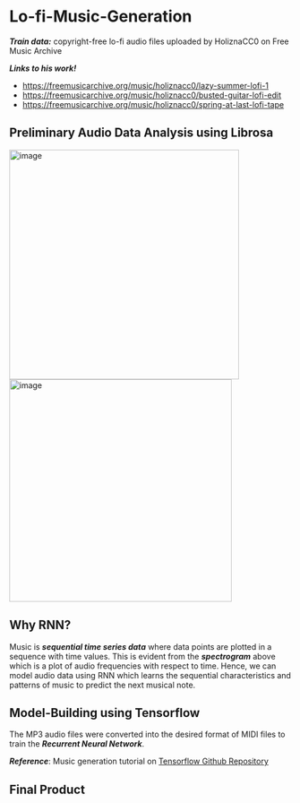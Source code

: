 # Lo-fi-Music-Generation

*__Train data:__* copyright-free lo-fi audio files uploaded by HoliznaCC0 on Free Music Archive

*__Links to his work!__*

- https://freemusicarchive.org/music/holiznacc0/lazy-summer-lofi-1
- https://freemusicarchive.org/music/holiznacc0/busted-guitar-lofi-edit
- https://freemusicarchive.org/music/holiznacc0/spring-at-last-lofi-tape

## Preliminary Audio Data Analysis using Librosa

<img width="410" alt="image" src="https://user-images.githubusercontent.com/64684527/197673369-e7bfd88a-e86a-4132-a94d-d28d873d9267.png">

<img width="397" alt="image" src="https://user-images.githubusercontent.com/64684527/197673252-8b4c7825-c4ab-4516-8db9-9fdbd78395fe.png">

## Why RNN?

Music is *__sequential time series data__* where data points are plotted in a sequence with time values. This is evident from the *__spectrogram__* above which is a plot of audio frequencies with respect to time. Hence, we can model audio data using RNN which learns the sequential characteristics and patterns of music to predict the next musical note.

## Model-Building using Tensorflow

The MP3 audio files were converted into the desired format of MIDI files to train the *__Recurrent Neural Network__*.

*__Reference__*: Music generation tutorial on [Tensorflow Github Repository](github.com/tensorflow/tensorflow) 

## Final Product


